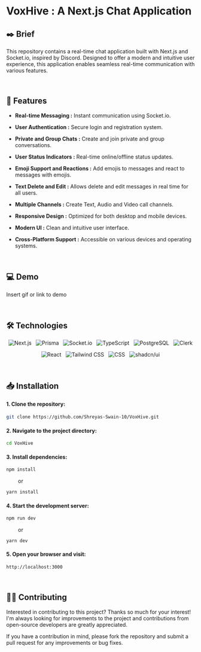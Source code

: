 # VoxHive : A Next.js Chat Application


## ✒️ Brief
This repository contains a real-time chat application built with Next.js and Socket.io, inspired by Discord. Designed to offer a modern and intuitive user experience, this application enables seamless real-time communication with various features.

&nbsp;

## 📌 Features

- __Real-time Messaging :__ Instant communication using Socket.io.
  
- __User Authentication :__ Secure login and registration system.
  
- __Private and Group Chats :__ Create and join private and group conversations.
  
- __User Status Indicators :__ Real-time online/offline status updates.
  
- __Emoji Support and Reactions :__ Add emojis to messages and react to messages with emojis.
  
- __Text Delete and Edit :__ Allows delete and edit messages in real time for all users.
  
- __Multiple Channels :__ Create Text, Audio and Video call channels.
  
- __Responsive Design :__ Optimized for both desktop and mobile devices.
  
- __Modern UI :__ Clean and intuitive user interface.
  
- __Cross-Platform Support :__ Accessible on various devices and operating systems.

&nbsp;

## 💻 Demo

Insert gif or link to demo

&nbsp;

## 🛠 Technologies

<div align="center">

![Next.js](https://img.shields.io/badge/Next.js-000000.svg?style=for-the-badge&logo=Next.js&logoColor=white) &nbsp;
![Prisma](https://img.shields.io/badge/Prisma-2D3748.svg?style=for-the-badge&logo=Prisma&logoColor=white) &nbsp; 
![Socket.io](https://img.shields.io/badge/Socket.io-010101.svg?style=for-the-badge&logo=Socket.io&logoColor=white) &nbsp; 
![TypeScript](https://img.shields.io/badge/TypeScript-3178C6.svg?style=for-the-badge&logo=TypeScript&logoColor=white) &nbsp; 
![PostgreSQL](https://img.shields.io/badge/PostgreSQL-4169E1.svg?style=for-the-badge&logo=PostgreSQL&logoColor=white) &nbsp; 
![Clerk](https://img.shields.io/badge/Clerk-3B82F6.svg?style=for-the-badge&logo=Clerk&logoColor=white) 

</div>

<div align="center">
  
![React](https://img.shields.io/badge/React-61DAFB.svg?style=for-the-badge&logo=React&logoColor=black) &nbsp;
![Tailwind CSS](https://img.shields.io/badge/Tailwind_CSS-38B2AC.svg?style=for-the-badge&logo=Tailwind-CSS&logoColor=white) &nbsp;
![CSS](https://img.shields.io/badge/CSS3-1572B6.svg?style=for-the-badge&logo=CSS3&logoColor=white) &nbsp;
![shadcn/ui](https://img.shields.io/badge/shadcn--ui-000000.svg?style=for-the-badge&logo=shadcn/ui&logoColor=white)

</div>

&nbsp;

## 📥 Installation

#### 1. Clone the repository:
```bash
git clone https://github.com/Shreyas-Swain-10/VoxHive.git
```

#### 2. Navigate to the project directory:
```bash
cd VoxHive
```

#### 3. Install dependencies:
```bash
npm install
```
&nbsp; &nbsp; &nbsp; &nbsp; or
```bash
yarn install
```

#### 4. Start the development server:
```bash
npm run dev
```
&nbsp; &nbsp; &nbsp; &nbsp; or
```bash
yarn dev
```

#### 5. Open your browser and visit:
```bash
http://localhost:3000
```

&nbsp;

## ✍🏼 Contributing

Interested in contributing to this project? Thanks so much for your interest! I'm always looking for improvements to the project and contributions from open-source developers are greatly appreciated.

If you have a contribution in mind, please fork the repository and submit a pull request for any improvements or bug fixes.

